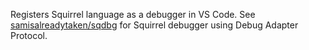Registers Squirrel language as a debugger in VS Code. See [samisalreadytaken/sqdbg](https://github.com/samisalreadytaken/sqdbg) for Squirrel debugger using Debug Adapter Protocol.
